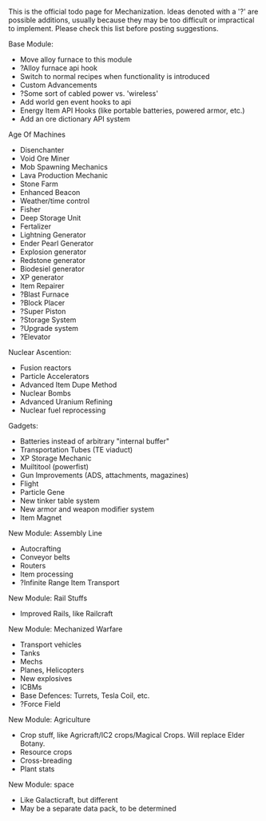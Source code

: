 This is the official todo page for Mechanization. Ideas denoted with a '?' are possible additions, usually because they may be too difficult or impractical to implement. Please check this list before posting suggestions.

Base Module:
* Move alloy furnace to this module
* ?Alloy furnace api hook
* Switch to normal recipes when functionality is introduced
* Custom Advancements
* ?Some sort of cabled power vs. 'wireless'
* Add world gen event hooks to api
* Energy Item API Hooks (like portable batteries, powered armor, etc.)
* Add an ore dictionary API system

Age Of Machines
* Disenchanter
* Void Ore Miner
* Mob Spawning Mechanics
* Lava Production Mechanic
* Stone Farm
* Enhanced Beacon
* Weather/time control
* Fisher
* Deep Storage Unit
* Fertalizer
* Lightning Generator
* Ender Pearl Generator
* Explosion generator
* Redstone generator
* Biodesiel generator
* XP generator
* Item Repairer
* ?Blast Furnace
* ?Block Placer
* ?Super Piston
* ?Storage System
* ?Upgrade system
* ?Elevator

Nuclear Ascention:
* Fusion reactors
* Particle Accelerators
* Advanced Item Dupe Method
* Nuclear Bombs
* Advanced Uranium Refining
* Nuclear fuel reprocessing

Gadgets:
* Batteries instead of arbitrary "internal buffer"
* Transportation Tubes (TE viaduct)
* XP Storage Mechanic
* Muiltitool (powerfist)
* Gun Improvements (ADS, attachments, magazines)
* Flight
* Particle Gene
* New tinker table system
* New armor and weapon modifier system
* Item Magnet

New Module: Assembly Line
* Autocrafting
* Conveyor belts
* Routers
* Item processing
* ?Infinite Range Item Transport

New Module: Rail Stuffs
* Improved Rails, like Railcraft

New Module: Mechanized Warfare
* Transport vehicles
* Tanks
* Mechs
* Planes, Helicopters
* New explosives
* ICBMs
* Base Defences: Turrets, Tesla Coil, etc.
* ?Force Field

New Module: Agriculture
* Crop stuff, like Agricraft/IC2 crops/Magical Crops. Will replace Elder Botany.
* Resource crops
* Cross-breading
* Plant stats

New Module: space
* Like Galacticraft, but different
* May be a separate data pack, to be determined